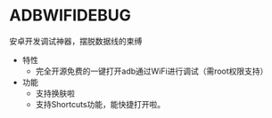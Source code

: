 # ADBWIFIDEBUG
安卓开发调试神器，摆脱数据线的束缚
 - 特性
   - 完全开源免费的一键打开adb通过WiFi进行调试（需root权限支持）
 - 功能 
   - 支持换肤啦
   - 支持Shortcuts功能，能快捷打开啦。

